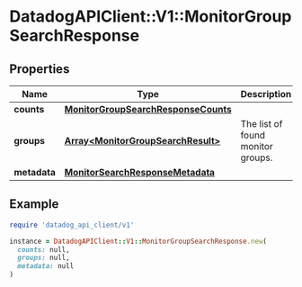 # DatadogAPIClient::V1::MonitorGroupSearchResponse

## Properties

| Name | Type | Description | Notes |
| ---- | ---- | ----------- | ----- |
| **counts** | [**MonitorGroupSearchResponseCounts**](MonitorGroupSearchResponseCounts.md) |  | [optional] |
| **groups** | [**Array&lt;MonitorGroupSearchResult&gt;**](MonitorGroupSearchResult.md) | The list of found monitor groups. | [optional][readonly] |
| **metadata** | [**MonitorSearchResponseMetadata**](MonitorSearchResponseMetadata.md) |  | [optional] |

## Example

```ruby
require 'datadog_api_client/v1'

instance = DatadogAPIClient::V1::MonitorGroupSearchResponse.new(
  counts: null,
  groups: null,
  metadata: null
)
```

